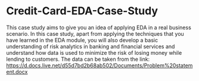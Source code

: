 # Credit-Card-EDA-Case-Study

This case study aims to give you an idea of applying EDA in a real business scenario. In this case study, apart from applying the techniques that you have learned in the EDA module, you will also develop a basic understanding of risk analytics in banking and financial services and understand how data is used to minimize the risk of losing money while lending to customers. The data can be taken from the link: https://d.docs.live.net/d55d7bd2b68ab502/Documents/Problem%20statement.docx
